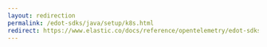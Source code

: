 ```yaml
---
layout: redirection
permalink: /edot-sdks/java/setup/k8s.html
redirect: https://www.elastic.co/docs/reference/opentelemetry/edot-sdks/java/setup/k8s
---
```

